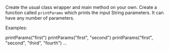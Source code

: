 Create the usual class wrapper and main method on your own.
Create a function called `printParams` which prints the input String parameters.
It can have any number of parameters.

Examples:

printParams("first")
printParams("first", "second")
printParams("first", "second", "third", "fourth")
...
